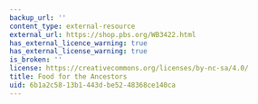 ```yaml
---
backup_url: ''
content_type: external-resource
external_url: https://shop.pbs.org/WB3422.html
has_external_licence_warning: true
has_external_license_warning: true
is_broken: ''
license: https://creativecommons.org/licenses/by-nc-sa/4.0/
title: Food for the Ancestors
uid: 6b1a2c58-13b1-443d-be52-48368ce140ca
---
```

